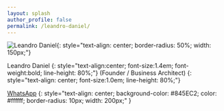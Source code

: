 ```yaml
---
layout: splash
author_profile: false
permalink: /leandro-daniel/
---
```


![Leandro Daniel](/assets/images/leandrodaniel-avatar.png){: style="text-align: center; border-radius: 50%; width: 150px;"}

Leandro Daniel
{: style="text-align:center; font-size:1.4em; font-weight:bold; line-height: 80%;"}
(Founder / Business Architect)
{: style="text-align: center; font-size:1.0em; line-height: 80%;"}

[WhatsApp](https://wa.me/5511960784444)
{: style="text-align: center; background-color: #845EC2; color: #ffffff; border-radius: 10px; width: 200px;" }

